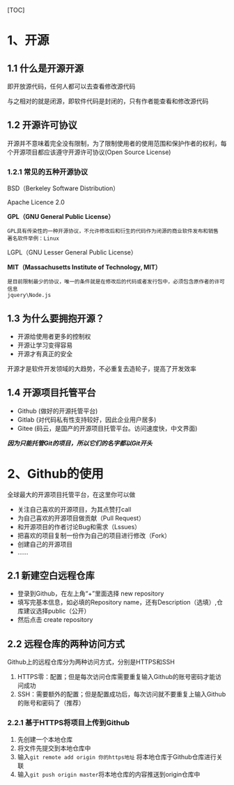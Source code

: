 [TOC]

# 1、开源
## 1.1 什么是开源开源

即开放源代码，任何人都可以去查看修改源代码

与之相对的就是闭源，即软件代码是封闭的，只有作者能查看和修改源代码

## 1.2 开源许可协议

开源并不意味着完全没有限制，为了限制使用者的使用范围和保护作者的权利，每个开源项目都应该遵守开源许可协议(Open Source License)

### 1.2.1 常见的五种开源协议

BSD（Berkeley Software Distribution）

Apache Licence 2.0

**GPL（GNU General Public License）**
```
GPL具有传染性的一种开源协议，不允许修改后和衍生的代码作为闭源的商业软件发布和销售
著名软件举例：Linux
```
LGPL（GNU Lesser General Public License） 

**MIT（Massachusetts Institute of Technology, MIT）**
```
是目前限制最少的协议，唯一的条件就是在修改后的代码或者发行包中，必须包含原作者的许可信息
jquery\Node.js
```

## 1.3 为什么要拥抱开源？

+ 开源给使用者更多的控制权
+ 开源让学习变得容易
+ 开源才有真正的安全

开源才是软件开发领域的大趋势，不必重复去造轮子，提高了开发效率

## 1.4 开源项目托管平台

+ Github (做好的开源托管平台)
+ Gitlab (对代码私有性支持较好，因此企业用户居多)
+ Gitee  (码云，是国产的开源项目托管平台。访问速度快，中文界面)

***因为只能托管Git的项目，所以它们的名字都以Git开头***

# 2、Github的使用

全球最大的开源项目托管平台，在这里你可以做

+ 关注自己喜欢的开源项目，为其点赞打call
+ 为自己喜欢的开源项目做贡献（Pull Request）
+ 和开源项目的作者讨论Bug和需求（Lssues）
+ 把喜欢的项目复制一份作为自己的项目进行修改（Fork）
+ 创建自己的开源项目
+ ……

## 2.1 新建空白远程仓库

+ 登录到Github，在左上角“+”里面选择 new repository
+ 填写完基本信息，如必填的Repository name，还有Description（选填）,仓库建议选择public（公开）
+ 然后点击 create repository

## 2.2 远程仓库的两种访问方式

Github上的远程仓库分为两种访问方式，分别是HTTPS和SSH

1. HTTPS零：配置；但是每次访问仓库需要重复输入Github的账号密码才能访问成功
2. SSH：需要额外的配置；但是配置成功后，每次访问就不要重复上输入Github的账号和密码了（推荐）

### 2.2.1 基于HTTPS将项目上传到Github

1. 先创建一个本地仓库
2. 将文件先提交到本地仓库中
3. 输入`git remote add origin 你的https地址` 将本地仓库于Github仓库进行关联
4. 输入`git push origin master`将本地仓库的内容推送到origin仓库中
